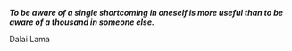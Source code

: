 _**To be aware of a single shortcoming in oneself is more useful than to be aware of a thousand in someone else.**_

Dalai Lama